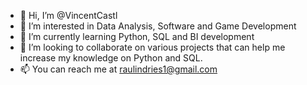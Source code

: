 - 👋 Hi, I’m @VincentCastl
- 👀 I’m interested in Data Analysis, Software and Game Development
- 🌱 I’m currently learning Python, SQL and BI development
- 💞️ I’m looking to collaborate on various projects that can help me increase my knowledge on Python and SQL.
- 📫 You can reach me at raulindries1@gmail.com

<!---
VincentCastl/VincentCastl is a ✨ special ✨ repository because its `README.md` (this file) appears on your GitHub profile.
You can click the Preview link to take a look at your changes.
--->
